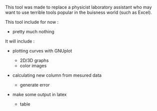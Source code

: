 
This tool was made to replace a physicist laboratory assistant who may want to use terrible tools popular in the buisness world (such as Excel).

This tool include for now :

- pretty much nothing


It will include :

- plotting curves with GNUplot
	- 2D/3D graphs
	- color images

- calculating new column from mesured data
	- generate error

- make some output in latex
	- table
